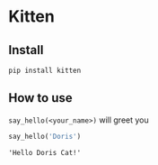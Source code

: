 # Kitten



## Install

`pip install kitten`

## How to use

`say_hello(<your_name>)` will greet you

```python
say_hello('Doris')
```




    'Hello Doris Cat!'



